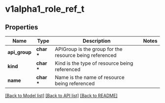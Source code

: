 # v1alpha1_role_ref_t

## Properties
Name | Type | Description | Notes
------------ | ------------- | ------------- | -------------
**api_group** | **char \*** | APIGroup is the group for the resource being referenced | 
**kind** | **char \*** | Kind is the type of resource being referenced | 
**name** | **char \*** | Name is the name of resource being referenced | 

[[Back to Model list]](../README.md#documentation-for-models) [[Back to API list]](../README.md#documentation-for-api-endpoints) [[Back to README]](../README.md)


